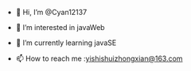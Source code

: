 - 👋 Hi, I’m @Cyan12137
- 👀 I’m interested in javaWeb
- 🌱 I’m currently learning javaSE

- 📫 How to reach me :yishishuizhongxian@163.com

<!---
Cyan12137/Cyan12137 is a ✨ special ✨ repository because its `README.md` (this file) appears on your GitHub profile.
You can click the Preview link to take a look at your changes.
--->
